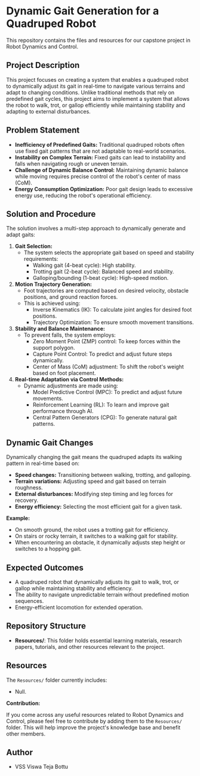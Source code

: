 # Dynamic Gait Generation for a Quadruped Robot

This repository contains the files and resources for our capstone project in Robot Dynamics and Control.

## Project Description

This project focuses on creating a system that enables a quadruped robot to dynamically adjust its gait in real-time to navigate various terrains and adapt to changing conditions. Unlike traditional methods that rely on predefined gait cycles, this project aims to implement a system that allows the robot to walk, trot, or gallop efficiently while maintaining stability and adapting to external disturbances.

## Problem Statement

* **Inefficiency of Predefined Gaits:** Traditional quadruped robots often use fixed gait patterns that are not adaptable to real-world scenarios.
* **Instability on Complex Terrain:** Fixed gaits can lead to instability and falls when navigating rough or uneven terrain.
* **Challenge of Dynamic Balance Control:** Maintaining dynamic balance while moving requires precise control of the robot's center of mass (CoM).
* **Energy Consumption Optimization:** Poor gait design leads to excessive energy use, reducing the robot's operational efficiency.

## Solution and Procedure

The solution involves a multi-step approach to dynamically generate and adapt gaits:

1.  **Gait Selection:**
    * The system selects the appropriate gait based on speed and stability requirements:
        * Walking gait (4-beat cycle): High stability.
        * Trotting gait (2-beat cycle): Balanced speed and stability.
        * Galloping/bounding (1-beat cycle): High-speed motion.
2.  **Motion Trajectory Generation:**
    * Foot trajectories are computed based on desired velocity, obstacle positions, and ground reaction forces.
    * This is achieved using:
        * Inverse Kinematics (IK): To calculate joint angles for desired foot positions.
        * Trajectory Optimization: To ensure smooth movement transitions.
3.  **Stability and Balance Maintenance:**
    * To prevent falls, the system employs:
        * Zero Moment Point (ZMP) control: To keep forces within the support polygon.
        * Capture Point Control: To predict and adjust future steps dynamically.
        * Center of Mass (CoM) adjustment: To shift the robot's weight based on foot placement.
4.  **Real-time Adaptation via Control Methods:**
    * Dynamic adjustments are made using:
        * Model Predictive Control (MPC): To predict and adjust future movements.
        * Reinforcement Learning (RL): To learn and improve gait performance through AI.
        * Central Pattern Generators (CPG): To generate natural gait patterns.

## Dynamic Gait Changes

Dynamically changing the gait means the quadruped adapts its walking pattern in real-time based on:

* **Speed changes:** Transitioning between walking, trotting, and galloping.
* **Terrain variations:** Adjusting speed and gait based on terrain roughness.
* **External disturbances:** Modifying step timing and leg forces for recovery.
* **Energy efficiency:** Selecting the most efficient gait for a given task.

**Example:**

* On smooth ground, the robot uses a trotting gait for efficiency.
* On stairs or rocky terrain, it switches to a walking gait for stability.
* When encountering an obstacle, it dynamically adjusts step height or switches to a hopping gait.

## Expected Outcomes

* A quadruped robot that dynamically adjusts its gait to walk, trot, or gallop while maintaining stability and efficiency.
* The ability to navigate unpredictable terrain without predefined motion sequences.
* Energy-efficient locomotion for extended operation.




## Repository Structure

* **Resources/**: This folder holds essential learning materials, research papers, tutorials, and other resources relevant to the project.

## Resources

The `Resources/` folder currently includes:

* Null.

**Contribution:**

If you come across any useful resources related to Robot Dynamics and Control, please feel free to contribute by adding them to the `Resources/` folder. This will help improve the project's knowledge base and benefit other members.


## Author

* VSS Viswa Teja Bottu

